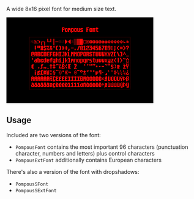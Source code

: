 A wide 8x16 pixel font for medium size text.

![](https://raw.githubusercontent.com/VUEngine/VUEngine-Plugins/master/fonts/PompousFont/preview.png)

Usage
-----

Included are two versions of the font:

- `PompousFont` contains the most important 96 characters (punctuation character, numbers and letters) plus control characters
- `PompousExtFont` additionally contains European characters

There's also a version of the font with dropshadows:

- `PompousSFont` 
- `PompousSExtFont` 
